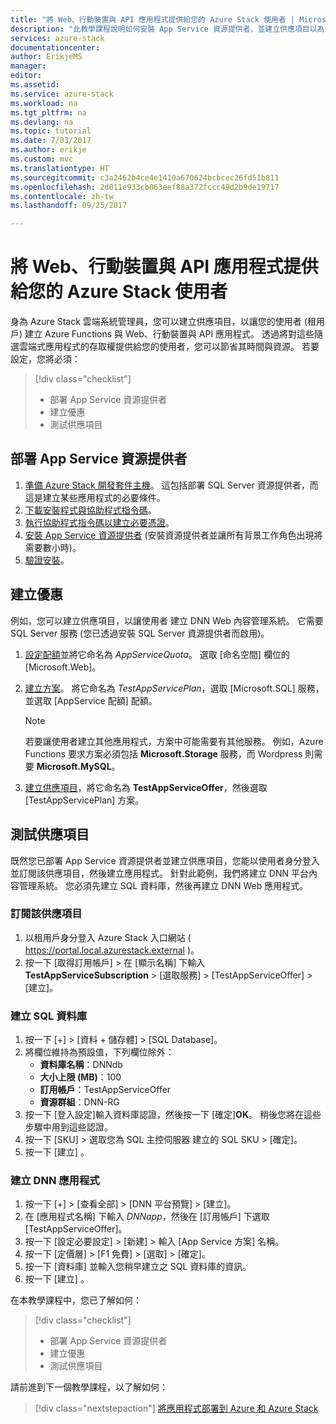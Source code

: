 ```yaml
---
title: "將 Web、行動裝置與 API 應用程式提供給您的 Azure Stack 使用者 | Microsoft Docs"
description: "此教學課程說明如何安裝 App Service 資源提供者，並建立供應項目以為您的 Azure Stack 使用者提供建立 Web、行動裝置與 API 應用程式的能力。"
services: azure-stack
documentationcenter: 
author: ErikjeMS
manager: 
editor: 
ms.assetid: 
ms.service: azure-stack
ms.workload: na
ms.tgt_pltfrm: na
ms.devlang: na
ms.topic: tutorial
ms.date: 7/03/2017
ms.author: erikje
ms.custom: mvc
ms.translationtype: HT
ms.sourcegitcommit: c3a2462b4ce4e1410a670624bcbcec26fd51b811
ms.openlocfilehash: 2d011e933cb063eef88a372fccc49d2b9de19717
ms.contentlocale: zh-tw
ms.lasthandoff: 09/25/2017

---
```

# <a name="make-web-mobile-and-api-apps-available-to-your-azure-stack-users"></a>將 Web、行動裝置與 API 應用程式提供給您的 Azure Stack 使用者

身為 Azure Stack 雲端系統管理員，您可以建立供應項目，以讓您的使用者 (租用戶) 建立 Azure Functions 與 Web、行動裝置與 API 應用程式。 透過將對這些隨選雲端式應用程式的存取權提供給您的使用者，您可以節省其時間與資源。 若要設定，您將必須：

> [!div class="checklist"]
> * 部署 App Service 資源提供者
> * 建立優惠
> * 測試供應項目

## <a name="deploy-the-app-service-resource-provider"></a>部署 App Service 資源提供者

1. [準備 Azure Stack 開發套件主機](azure-stack-app-service-before-you-get-started.md)。 這包括部署 SQL Server 資源提供者，而這是建立某些應用程式的必要條件。
2. [下載安裝程式與協助程式指令碼](azure-stack-app-service-deploy.md)。
3. [執行協助程式指令碼以建立必要憑證](azure-stack-app-service-deploy.md)。
4. [安裝 App Service 資源提供者](azure-stack-app-service-deploy.md) (安裝資源提供者並讓所有背景工作角色出現將需要數小時)。
5. [驗證安裝](azure-stack-app-service-deploy.md#validate-the-app-service-on-azure-stack-installation)。

## <a name="create-an-offer"></a>建立優惠

例如，您可以建立供應項目，以讓使用者 建立 DNN Web 內容管理系統。 它需要 SQL Server 服務 (您已透過安裝 SQL Server 資源提供者而啟用)。

1.  [設定配額](azure-stack-setting-quotas.md)並將它命名為 *AppServiceQuota*。 選取 [命名空間] 欄位的 [Microsoft.Web]。
2.  [建立方案](azure-stack-create-plan.md)。 將它命名為 *TestAppServicePlan*，選取 [Microsoft.SQL] 服務，並選取 [AppService 配額] 配額。

    > [!NOTE]
    > 若要讓使用者建立其他應用程式，方案中可能需要有其他服務。 例如，Azure Functions 要求方案必須包括 **Microsoft.Storage** 服務，而 Wordpress 則需要 **Microsoft.MySQL**。
    > 
    >

3.  [建立供應項目](azure-stack-create-offer.md)，將它命名為 **TestAppServiceOffer**，然後選取 [TestAppServicePlan] 方案。

## <a name="test-the-offer"></a>測試供應項目

既然您已部署 App Service 資源提供者並建立供應項目，您能以使用者身分登入並訂閱該供應項目，然後建立應用程式。 針對此範例，我們將建立 DNN 平台內容管理系統。 您必須先建立 SQL 資料庫，然後再建立 DNN Web 應用程式。

### <a name="subscribe-to-the-offer"></a>訂閱該供應項目
1. 以租用戶身分登入 Azure Stack 入口網站 ( https://portal.local.azurestack.external )。
2. 按一下 [取得訂用帳戶] > 在 [顯示名稱] 下輸入 **TestAppServiceSubscription** > [選取服務] > [TestAppServiceOffer] > [建立]。

### <a name="create-a-sql-database"></a>建立 SQL 資料庫

1. 按一下 [+] > [資料 + 儲存體] > [SQL Database]。
2. 將欄位維持為預設值，下列欄位除外：
    - **資料庫名稱**：DNNdb
    - **大小上限 (MB)**：100
    - **訂用帳戶**：TestAppServiceOffer
    - **資源群組**：DNN-RG
3. 按一下 [登入設定]輸入資料庫認證，然後按一下 [確定]**OK**。 稍後您將在這些步驟中用到這些認證。
4. 按一下 [SKU] > 選取您為 SQL 主控伺服器 建立的 SQL SKU > [確定]。
5. 按一下 [建立] 。

### <a name="create-a-dnn-app"></a>建立 DNN 應用程式    

1. 按一下 [+] > [查看全部] > [DNN 平台預覽] > [建立]。
2. 在 [應用程式名稱] 下輸入 *DNNapp*，然後在 [訂用帳戶] 下選取 [TestAppServiceOffer]。
3. 按一下 [設定必要設定] > [新建] > 輸入 [App Service 方案] 名稱。
4. 按一下 [定價層] > [F1 免費] > [選取] > [確定]。
5. 按一下 [資料庫] 並輸入您稍早建立之 SQL 資料庫的資訊。
6. 按一下 [建立] 。

在本教學課程中，您已了解如何：

> [!div class="checklist"]
> * 部署 App Service 資源提供者
> * 建立優惠
> * 測試供應項目

請前進到下一個教學課程，以了解如何：

> [!div class="nextstepaction"]
> [將應用程式部署到 Azure 和 Azure Stack](user/azure-stack-solution-pipeline.md)


